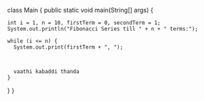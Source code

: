 class Main {
  public static void main(String[] args) {

    int i = 1, n = 10, firstTerm = 0, secondTerm = 1;
    System.out.println("Fibonacci Series till " + n + " terms:");

    while (i <= n) {
      System.out.print(firstTerm + ", ");

 

      vaathi kabaddi thanda
    }
  }
}
